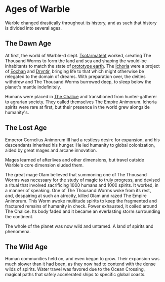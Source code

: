 # Ages of Warble

<meta property="og:description" content="Warble changed drastically throughout its history, and as such that history is divided into several ages.">

Warble changed drastically throughout its history, and as such that history is divided into several ages.

## The Dawn Age

At first, the world of Warble-d slept. [Tsotarmateht](../../../../deities/tsotarmateht.md) worked, creating The Thousand Worms to form the land and sea and shaping the would-be inhabitants to match the state of [prototype earth](../../prototype-earth.md). The [Ichoria](../../../../taxonomy/illustrati/incorporia/anima/ichoria/introduction.md) were a project of [Eochan](../../../../deities/eochan.md) and [Dryntir](../../../../deities/dryntir.md), bringing life to that which might otherwise be relegated to the domain of dreams. With preparation over, the deities withdrew and The Thousand Worms burrowed deep, to sleep below the planet's mantle indefinitely.

Humans were placed in [The Chalice](../solar-system/warble-d/chalice/introduction.md) and transitioned from hunter-gatherer to agrarian society. They called themselves The Empire Animorum. Ichoria spirits were rare at first, but their presence in the world grew alongside humanity's.

## The Lost Age

Emperor Cornelius Animorum III had a restless desire for expansion, and his descendants inherited his hunger. He led humanity to global colonization, aided by great mages and arcane innovation.

Mages learned of afterlives and other dimensions, but travel outside Warble's core dimension eluded them.

The great mage Olam believed that summoning one of The Thousand Worms was necessary for the study of magic to truly progress, and devised a ritual that involved sacrificing 1000 humans and 1000 spirits. It worked, in a manner of speaking. One of The Thousand Worms woke from its rest, and, despairing at such an atrocity, killed Olam and razed The Empire Animorum. This Worm awoke multitude spirits to keep the fragmented and fractured remains of humanity in check. Power exhausted, it coiled around The Chalice. Its body faded and it became an everlasting storm surrounding the continent.

The whole of the planet was now wild and untamed. A land of spirits and phenomena.

## The Wild Age

Human communities held on, and even began to grow. Their expansion was much slower than it had been, as they now had to contend with the dense wilds of spirits. Water travel was favored due to the Ocean Crossing, magical paths that safely accelerated ships to specific global coasts.